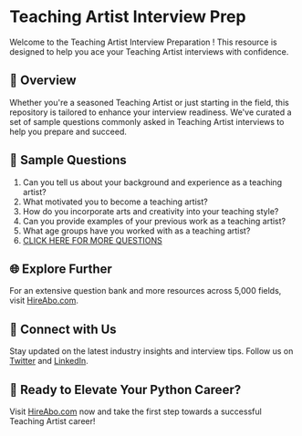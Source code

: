 # Teaching Artist Interview Prep

Welcome to the Teaching Artist Interview Preparation ! This resource is designed to help you ace your Teaching Artist interviews with confidence.

## 🚀 Overview

Whether you're a seasoned Teaching Artist or just starting in the field, this repository is tailored to enhance your interview readiness. We've curated a set of sample questions commonly asked in Teaching Artist interviews to help you prepare and succeed.

## 📝 Sample Questions

1. Can you tell us about your background and experience as a teaching artist?
2. What motivated you to become a teaching artist?
3. How do you incorporate arts and creativity into your teaching style?
4. Can you provide examples of your previous work as a teaching artist?
5. What age groups have you worked with as a teaching artist?
6. [CLICK HERE FOR MORE QUESTIONS](https://hireabo.com/job/4_0_46/Teaching%20Artist)

## 🌐 Explore Further

For an extensive question bank and more resources across 5,000 fields, visit [HireAbo.com](https://www.hireabo.com).

## 📱 Connect with Us

Stay updated on the latest industry insights and interview tips. Follow us on [Twitter](https://twitter.com/hireabo) and [LinkedIn](https://www.linkedin.com/in/hire-abo-3609972a8/).

## 🚀 Ready to Elevate Your Python Career?

Visit [HireAbo.com](https://www.hireabo.com) now and take the first step towards a successful Teaching Artist career!